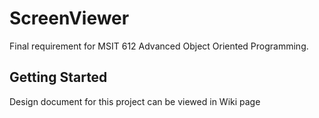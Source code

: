 # ScreenViewer

Final requirement for MSIT 612 Advanced Object Oriented Programming.

## Getting Started

Design document for this project can be viewed in Wiki page

